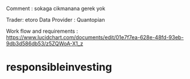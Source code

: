 
Comment : sokaga cikmanana gerek yok

Trader: etoro 
Data Provider : Quantopian

Work flow and requirements : https://www.lucidchart.com/documents/edit/01e7f7ea-628e-48fd-93eb-9db3d586db53/z5ZQWoA-X1_z

# responsibleinvesting
